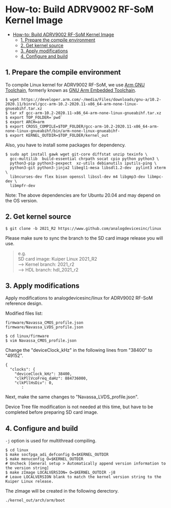 # How-to: Build ADRV9002 RF-SoM Kernel Image

- [How-to: Build ADRV9002 RF-SoM Kernel Image](#how-to-build-adrv9002-rf-som-kernel-image)
  - [1. Prepare the compile environment](#1-prepare-the-compile-environment)
  - [2. Get kernel source](#2-get-kernel-source)
  - [3. Apply modifications](#3-apply-modifications)
  - [4. Configure and build](#4-configure-and-build)


## 1. Prepare the compile environment
To compile Linux kernel for ADRV9002 RF-SoM, we use [Arm GNU Toolchain](https://developer.arm.com/Tools%20and%20Software/GNU%20Toolchain), formerly known as [GNU Arm Embedded Toolchain](https://developer.arm.com/downloads/-/gnu-rm).

```Shell
$ wget https://developer.arm.com/-/media/Files/downloads/gnu-a/10.2-2020.11/binrel/gcc-arm-10.2-2020.11-x86_64-arm-none-linux-gnueabihf.tar.xz
$ tar xf gcc-arm-10.2-2020.11-x86_64-arm-none-linux-gnueabihf.tar.xz
$ export TOP_FOLDER=`pwd`
$ export ARCH=arm
$ export CROSS_COMPILE=$TOP_FOLDER/gcc-arm-10.2-2020.11-x86_64-arm-none-linux-gnueabihf/bin/arm-none-linux-gnueabihf-
$ export KERNEL_OUTDIR=$TOP_FOLDER/kernel_out
```

Also, you have to install some packages for dependency.

```shell
$ sudo apt install gawk wget git-core diffstat unzip texinfo \
  gcc-multilib  build-essential chrpath socat cpio python python3 \
  python3-pip python3-pexpect  xz-utils debianutils iputils-ping \
  python3-git python3-jinja2 libegl1-mesa libsdl1.2-dev  pylint3 xterm \
  libncurses-dev flex bison openssl libssl-dev m4 libgmp3-dev libmpc-dev \
  libmpfr-dev
```
Note: The above dependencies are for Ubuntu 20.04 and may depend on the OS version.


## 2. Get kernel source

```Shell
$ git clone -b 2021_R2 https://www.github.com/analogdevicesinc/linux
```

Please make sure to sync the branch to the SD card image release you will use.  
> e.g.  
> SD card image: Kuiper Linux 2021_R2  
> --> Kernel branch: 2021_r2  
> --> HDL branch: hdl_2021_r2  


## 3. Apply modifications
Apply modifications to analogdevicesinc/linux for ADRV9002 RF-SoM reference design.  

Modified files list:
```
firmware/Navassa_CMOS_profile.json
firmware/Navassa_LVDS_profile.json
```

```Shell
$ cd linux/firmware
$ vim Navassa_CMOS_profile.json
```

Change the "deviceClock_kHz" in the following lines from "38400" to "49152".
```
{
  "clocks": {
    "deviceClock_kHz": 38400,
    "clkPllVcoFreq_daHz": 884736000,
    "clkPllHsDiv": 0,
       :
```
Next, make the same changes to "Navassa_LVDS_profile.json".

Device Tree file modification is not needed at this time, but have to be completed before preparing SD card image.


## 4. Configure and build
`-j` option is used for multithread compiling.

```Shell
$ cd linux
$ make socfpga_adi_defconfig O=$KERNEL_OUTDIR
$ make menuconfig O=$KERNEL_OUTDIR
# Uncheck [General setup > Automatically append version information to the version string]
$ make zImage LOCALVERSION= O=$KERNEL_OUTDIR -j8
# Leave LOCALVERSION blank to match the kernel version string to the Kuiper Linux release.
```

The zImage will be created in the following derectory.
```
./kernel_out/arch/arm/boot
```
